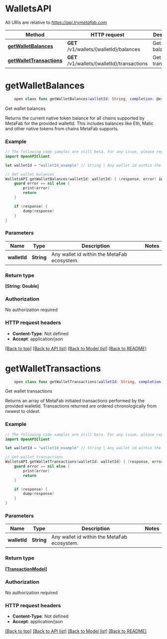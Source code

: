 # WalletsAPI

All URIs are relative to *https://api.trymetafab.com*

Method | HTTP request | Description
------------- | ------------- | -------------
[**getWalletBalances**](WalletsAPI.md#getwalletbalances) | **GET** /v1/wallets/{walletId}/balances | Get wallet balances
[**getWalletTransactions**](WalletsAPI.md#getwallettransactions) | **GET** /v1/wallets/{walletId}/transactions | Get wallet transactions


# **getWalletBalances**
```swift
    open class func getWalletBalances(walletId: String, completion: @escaping (_ data: [String: Double]?, _ error: Error?) -> Void)
```

Get wallet balances

Returns the current native token balance for all chains supported by MetaFab for the provided walletId. This includes balances like Eth, Matic and other native tokens from chains MetaFab supports.

### Example
```swift
// The following code samples are still beta. For any issue, please report via http://github.com/OpenAPITools/openapi-generator/issues/new
import OpenAPIClient

let walletId = "walletId_example" // String | Any wallet id within the MetaFab ecosystem.

// Get wallet balances
WalletsAPI.getWalletBalances(walletId: walletId) { (response, error) in
    guard error == nil else {
        print(error)
        return
    }

    if (response) {
        dump(response)
    }
}
```

### Parameters

Name | Type | Description  | Notes
------------- | ------------- | ------------- | -------------
 **walletId** | **String** | Any wallet id within the MetaFab ecosystem. | 

### Return type

**[String: Double]**

### Authorization

No authorization required

### HTTP request headers

 - **Content-Type**: Not defined
 - **Accept**: application/json

[[Back to top]](#) [[Back to API list]](../README.md#documentation-for-api-endpoints) [[Back to Model list]](../README.md#documentation-for-models) [[Back to README]](../README.md)

# **getWalletTransactions**
```swift
    open class func getWalletTransactions(walletId: String, completion: @escaping (_ data: [TransactionModel]?, _ error: Error?) -> Void)
```

Get wallet transactions

Returns an array of MetaFab initiated transactions performed by the provided walletId. Transactions returned are ordered chronologically from newest to oldest.

### Example
```swift
// The following code samples are still beta. For any issue, please report via http://github.com/OpenAPITools/openapi-generator/issues/new
import OpenAPIClient

let walletId = "walletId_example" // String | Any wallet id within the MetaFab ecosystem.

// Get wallet transactions
WalletsAPI.getWalletTransactions(walletId: walletId) { (response, error) in
    guard error == nil else {
        print(error)
        return
    }

    if (response) {
        dump(response)
    }
}
```

### Parameters

Name | Type | Description  | Notes
------------- | ------------- | ------------- | -------------
 **walletId** | **String** | Any wallet id within the MetaFab ecosystem. | 

### Return type

[**[TransactionModel]**](TransactionModel.md)

### Authorization

No authorization required

### HTTP request headers

 - **Content-Type**: Not defined
 - **Accept**: application/json

[[Back to top]](#) [[Back to API list]](../README.md#documentation-for-api-endpoints) [[Back to Model list]](../README.md#documentation-for-models) [[Back to README]](../README.md)

